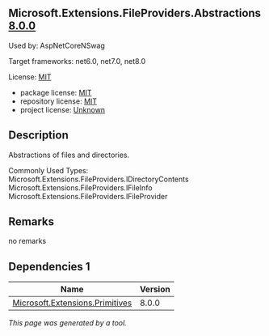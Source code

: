 Microsoft.Extensions.FileProviders.Abstractions [8.0.0](https://www.nuget.org/packages/Microsoft.Extensions.FileProviders.Abstractions/8.0.0)
--------------------

Used by: AspNetCoreNSwag

Target frameworks: net6.0, net7.0, net8.0

License: [MIT](../../../../licenses/mit) 

- package license: [MIT](https://licenses.nuget.org/MIT) 
- repository license: [MIT](https://github.com/dotnet/runtime) 
- project license: [Unknown](https://dot.net/) 

Description
-----------
Abstractions of files and directories.

Commonly Used Types:
Microsoft.Extensions.FileProviders.IDirectoryContents
Microsoft.Extensions.FileProviders.IFileInfo
Microsoft.Extensions.FileProviders.IFileProvider

Remarks
-----------
no remarks


Dependencies 1
-----------

|Name|Version|
|----------|:----|
|[Microsoft.Extensions.Primitives](../../../../packages/nuget.org/microsoft.extensions.primitives/8.0.0)|8.0.0|

*This page was generated by a tool.*